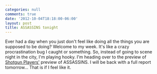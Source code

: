 ```yaml
---
categories: null
comments: true
date: '2012-10-04T18:18:00-06:00'
layout: post
title: ASSASSINS tonight
---
```


Ever had a day when you just don't feel like doing all the things you are supposed to be doing? Welcome to my week. It's like a crazy procrastination bug I caught or something. So, instead of going to scene night in the city, I'm playing hooky. I'm heading over to the preview of [Shotgun Players'](http://www.shotgunplayers.org/) preview of ASSASSINS. I will be back with a full report tomorrow... That is if I feel like it.